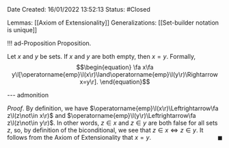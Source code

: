 <br />
<br />

Date Created: 16/01/2022 13:52:13
Status: #Closed

Lemmas: [[Axiom of Extensionality]]
Generalizations: [[Set-builder notation is unique]]

!!! ad-Proposition Proposition.

Let $x$ and $y$ be sets. If $x$ and $y$ are both empty, then $x=y$. Formally,
$$\begin{equation}
    \fa x\fa y\l[\operatorname{emp}\l(x\r)\land\operatorname{emp}\l(y\r)\Rightarrow x=y\r].
\end{equation}$$

--- admonition

_Proof_. By definition, we have $\operatorname{emp}\l(x\r)\Leftrightarrow\fa z\l(z\not\in x\r)$ and $\operatorname{emp}\l(y\r)\Leftrightarrow\fa z\l(z\not\in y\r)$. In other words, $z\in x$ and $z\in y$ are both false for all sets $z$, so, by definition of the biconditional, we see that $z\in x\Leftrightarrow z\in y$. It follows from the Axiom of Extensionality that $x=y$.<span style="float:right;">$\blacksquare$</span>
